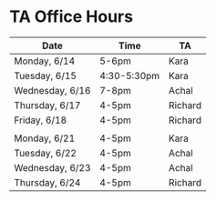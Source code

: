 # TA Office Hours

| Date            | Time        | TA      |
|-----------------|-------------|---------|
| Monday, 6/14    | 5-6pm       | Kara    |
| Tuesday, 6/15   | 4:30-5:30pm | Kara    |
| Wednesday, 6/16 | 7-8pm       | Achal   |
| Thursday, 6/17  | 4-5pm       | Richard |
| Friday, 6/18    | 4-5pm       | Richard |
|                 |             |         |
| Monday, 6/21    | 4-5pm       | Kara    |
| Tuesday, 6/22   | 4-5pm       | Achal   |
| Wednesday, 6/23 | 4-5pm       | Achal   |
| Thursday, 6/24  | 4-5pm       | Richard |
